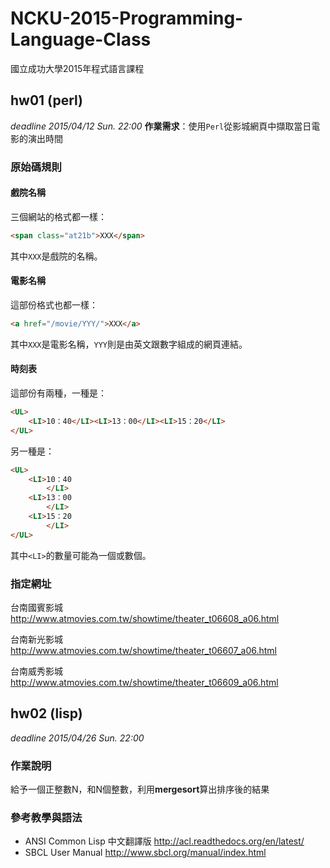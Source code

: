 # NCKU-2015-Programming-Language-Class

國立成功大學2015年程式語言課程

## hw01 (perl)

*deadline 2015/04/12 Sun. 22:00*
**作業需求**：使用`Perl`從影城網頁中擷取當日電影的演出時間

### 原始碼規則

#### 戲院名稱

三個網站的格式都一樣：
```html
<span class="at21b">XXX</span>
```
其中`XXX`是戲院的名稱。

#### 電影名稱

這部份格式也都一樣：
```html
<a href="/movie/YYY/">XXX</a>
```
其中`XXX`是電影名稱，`YYY`則是由英文跟數字組成的網頁連結。

#### 時刻表

這部份有兩種，一種是：
```html
<UL>
	<LI>10：40</LI><LI>13：00</LI><LI>15：20</LI>
</UL>
```
另一種是：
```html
<UL>
	<LI>10：40
		</LI>
	<LI>13：00
		</LI>
	<LI>15：20
		</LI>
</UL>
```
其中`<LI>`的數量可能為一個或數個。

### 指定網址

台南國賓影城
http://www.atmovies.com.tw/showtime/theater_t06608_a06.html

台南新光影城
http://www.atmovies.com.tw/showtime/theater_t06607_a06.html

台南威秀影城
http://www.atmovies.com.tw/showtime/theater_t06609_a06.html

## hw02 (lisp)
*deadline 2015/04/26 Sun. 22:00*

### 作業說明

給予一個正整數N，和N個整數，利用**mergesort**算出排序後的結果

### 參考教學與語法

- ANSI Common Lisp 中文翻譯版
http://acl.readthedocs.org/en/latest/
- SBCL User Manual
http://www.sbcl.org/manual/index.html
